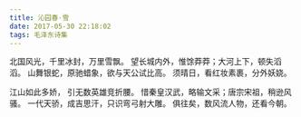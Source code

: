 ```yaml
---
title: 沁园春·雪
date: 2017-05-30 22:18:02
tags: 毛泽东诗集
---
```


北国风光，千里冰封，万里雪飘。
望长城内外，惟馀莽莽；大河上下，顿失滔滔。
山舞银蛇，原驰蜡象，欲与天公试比高。
须晴日，看红妆素裹，分外妖娆。

江山如此多娇，
引无数英雄竞折腰。
惜秦皇汉武，略输文采；唐宗宋祖，稍逊风骚。
一代天骄，成吉思汗，只识弯弓射大雕。
俱往矣，数风流人物，还看今朝。
